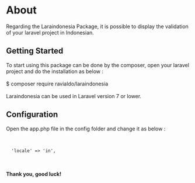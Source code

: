 # About

Regarding the Laraindonesia Package, it is possible to display the validation of your laravel project in Indonesian.
<br>

## Getting Started

To start using this package can be done by the composer, open your laravel project and do the installation as below :
<br> <br>
$ composer require ravialdo/laraindonesia
<br> <br>
Laraindonesia can be used in Laravel version 7 or lower.

## Configuration
Open the app.php file in the config folder and change it as below :
<br> <br>

<code>
  'locale' => 'in',
</code>
<br> <br>

<b>Thank you, good luck!</b>
